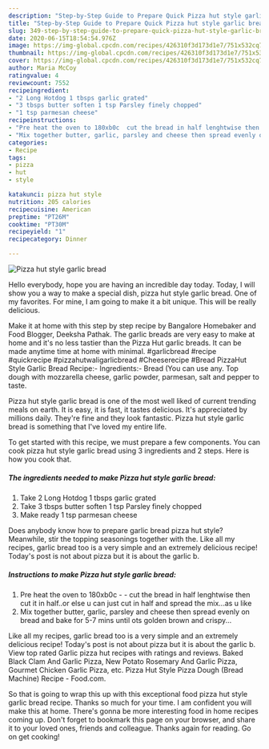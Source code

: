 ```yaml
---
description: "Step-by-Step Guide to Prepare Quick Pizza hut style garlic bread"
title: "Step-by-Step Guide to Prepare Quick Pizza hut style garlic bread"
slug: 349-step-by-step-guide-to-prepare-quick-pizza-hut-style-garlic-bread
date: 2020-06-15T18:54:54.976Z
image: https://img-global.cpcdn.com/recipes/426310f3d173d1e7/751x532cq70/pizza-hut-style-garlic-bread-recipe-main-photo.jpg
thumbnail: https://img-global.cpcdn.com/recipes/426310f3d173d1e7/751x532cq70/pizza-hut-style-garlic-bread-recipe-main-photo.jpg
cover: https://img-global.cpcdn.com/recipes/426310f3d173d1e7/751x532cq70/pizza-hut-style-garlic-bread-recipe-main-photo.jpg
author: Maria McCoy
ratingvalue: 4
reviewcount: 7552
recipeingredient:
- "2 Long Hotdog 1 tbsps garlic grated"
- "3 tbsps butter soften 1 tsp Parsley finely chopped"
- "1 tsp parmesan cheese"
recipeinstructions:
- "Pre heat the oven to 180xb0c  cut the bread in half lenghtwise then cut it in half..or else u can just cut in half and spread the mix...as u like"
- "Mix together butter, garlic, parsley and cheese then spread evenly on bread and bake for 5-7 mins until ots golden brown and crispy..."
categories:
- Recipe
tags:
- pizza
- hut
- style

katakunci: pizza hut style 
nutrition: 205 calories
recipecuisine: American
preptime: "PT26M"
cooktime: "PT30M"
recipeyield: "1"
recipecategory: Dinner

---
```



![Pizza hut style garlic bread](https://img-global.cpcdn.com/recipes/426310f3d173d1e7/751x532cq70/pizza-hut-style-garlic-bread-recipe-main-photo.jpg)

Hello everybody, hope you are having an incredible day today. Today, I will show you a way to make a special dish, pizza hut style garlic bread. One of my favorites. For mine, I am going to make it a bit unique. This will be really delicious.

Make it at home with this step by step recipe by Bangalore Homebaker and Food Blogger, Deeksha Pathak. The garlic breads are very easy to make at home and it&#39;s no less tastier than the Pizza Hut garlic breads. It can be made anytime time at home with minimal. #garlicbread #recipe #quickrecipe #pizzahutwaligarlicbread #Cheeserecipe #Bread PizzaHut Style Garlic Bread Recipe:- Ingredients:- Bread (You can use any. Top dough with mozzarella cheese, garlic powder, parmesan, salt and pepper to taste.

Pizza hut style garlic bread is one of the most well liked of current trending meals on earth. It is easy, it is fast, it tastes delicious. It's appreciated by millions daily. They're fine and they look fantastic. Pizza hut style garlic bread is something that I've loved my entire life.


To get started with this recipe, we must prepare a few components. You can cook pizza hut style garlic bread using 3 ingredients and 2 steps. Here is how you cook that.

<!--inarticleads1-->

##### The ingredients needed to make Pizza hut style garlic bread:

1. Take 2 Long Hotdog 1 tbsps garlic grated
1. Take 3 tbsps butter soften 1 tsp Parsley finely chopped
1. Make ready 1 tsp parmesan cheese


Does anybody know how to prepare garlic bread pizza hut style? Meanwhile, stir the topping seasonings together with the. Like all my recipes, garlic bread too is a very simple and an extremely delicious recipe! Today&#39;s post is not about pizza but it is about the garlic b. 

<!--inarticleads2-->

##### Instructions to make Pizza hut style garlic bread:

1. Pre heat the oven to 180xb0c -  - cut the bread in half lenghtwise then cut it in half..or else u can just cut in half and spread the mix...as u like
1. Mix together butter, garlic, parsley and cheese then spread evenly on bread and bake for 5-7 mins until ots golden brown and crispy...


Like all my recipes, garlic bread too is a very simple and an extremely delicious recipe! Today&#39;s post is not about pizza but it is about the garlic b. View top rated Garlic pizza hut recipes with ratings and reviews. Baked Black Clam And Garlic Pizza, New Potato Rosemary And Garlic Pizza, Gourmet Chicken Garlic Pizza, etc. Pizza Hut Style Pizza Dough (Bread Machine) Recipe - Food.com. 

So that is going to wrap this up with this exceptional food pizza hut style garlic bread recipe. Thanks so much for your time. I am confident you will make this at home. There's gonna be more interesting food in home recipes coming up. Don't forget to bookmark this page on your browser, and share it to your loved ones, friends and colleague. Thanks again for reading. Go on get cooking!
